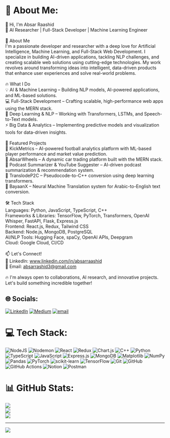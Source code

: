 # 💫 About Me:
👋 Hi, I'm Absar Raashid<br>🚀 AI Researcher | Full-Stack Developer | Machine Learning Engineer<br><br>🌟 About Me<br>I'm a passionate developer and researcher with a deep love for Artificial Intelligence, Machine Learning, and Full-Stack Web Development. I specialize in building AI-driven applications, tackling NLP challenges, and creating scalable web solutions using cutting-edge technologies. My work revolves around transforming ideas into intelligent, data-driven products that enhance user experiences and solve real-world problems.<br><br>🔥 What I Do<br>💡 AI & Machine Learning – Building NLP models, AI-powered applications, and ML-based solutions.<br>💻 Full-Stack Development – Crafting scalable, high-performance web apps using the MERN stack.<br>🧠 Deep Learning & NLP – Working with Transformers, LSTMs, and Speech-to-Text models.<br>⚡ Big Data & Analytics – Implementing predictive models and visualization tools for data-driven insights.<br><br>🚀 Featured Projects<br>🔹 KickMetrics – AI-powered football analytics platform with ML-based player performance and market value prediction.<br>🔹 AbsarWheels – A dynamic car trading platform built with the MERN stack.<br>🔹 Podcast Summarizer & YouTube Suggester – AI-driven podcast summarization & recommendation system.<br>🔹 TranslodeP2C – Pseudocode-to-C++ conversion using deep learning transformers.<br>🔹 BayaanX – Neural Machine Translation system for Arabic-to-English text conversion.<br><br>🛠 Tech Stack<br>Languages: Python, JavaScript, TypeScript, C++<br>Frameworks & Libraries: TensorFlow, PyTorch, Transformers, OpenAI Whisper, FastAPI, Flask, Express.js<br>Frontend: React.js, Redux, Tailwind CSS<br>Backend: Node.js, MongoDB, PostgreSQL<br>AI/NLP Tools: Hugging Face, spaCy, OpenAI APIs, Deepgram<br> Cloud: Google Cloud, CI/CD<br><br>📫 Let's Connect!<br>💼 LinkedIn: www.linkedin.com/in/absarraashid<br>📧 Email: absarrashid3@gmail.com<br><br>🔥 I'm always open to collaborations, AI research, and innovative projects. Let's build something incredible together!


## 🌐 Socials:
[![LinkedIn](https://img.shields.io/badge/LinkedIn-%230077B5.svg?logo=linkedin&logoColor=white)](https://linkedin.com/in/www.linkedin.com/in/absarraashid) [![Medium](https://img.shields.io/badge/Medium-12100E?logo=medium&logoColor=white)](https://medium.com/@https://medium.com/@absarrashid3) [![email](https://img.shields.io/badge/Email-D14836?logo=gmail&logoColor=white)](mailto:absarrashid3@gmail.com) 

# 💻 Tech Stack:
![NodeJS](https://img.shields.io/badge/node.js-6DA55F?style=for-the-badge&logo=node.js&logoColor=white) ![Nodemon](https://img.shields.io/badge/NODEMON-%23323330.svg?style=for-the-badge&logo=nodemon&logoColor=%BBDEAD) ![React](https://img.shields.io/badge/react-%2320232a.svg?style=for-the-badge&logo=react&logoColor=%2361DAFB) ![Redux](https://img.shields.io/badge/redux-%23593d88.svg?style=for-the-badge&logo=redux&logoColor=white) ![Chart.js](https://img.shields.io/badge/chart.js-F5788D.svg?style=for-the-badge&logo=chart.js&logoColor=white) ![C++](https://img.shields.io/badge/c++-%2300599C.svg?style=for-the-badge&logo=c%2B%2B&logoColor=white) ![Python](https://img.shields.io/badge/python-3670A0?style=for-the-badge&logo=python&logoColor=ffdd54) ![TypeScript](https://img.shields.io/badge/typescript-%23007ACC.svg?style=for-the-badge&logo=typescript&logoColor=white) ![JavaScript](https://img.shields.io/badge/javascript-%23323330.svg?style=for-the-badge&logo=javascript&logoColor=%23F7DF1E) ![Express.js](https://img.shields.io/badge/express.js-%23404d59.svg?style=for-the-badge&logo=express&logoColor=%2361DAFB) ![MongoDB](https://img.shields.io/badge/MongoDB-%234ea94b.svg?style=for-the-badge&logo=mongodb&logoColor=white) ![Matplotlib](https://img.shields.io/badge/Matplotlib-%23ffffff.svg?style=for-the-badge&logo=Matplotlib&logoColor=black) ![NumPy](https://img.shields.io/badge/numpy-%23013243.svg?style=for-the-badge&logo=numpy&logoColor=white) ![Pandas](https://img.shields.io/badge/pandas-%23150458.svg?style=for-the-badge&logo=pandas&logoColor=white) ![PyTorch](https://img.shields.io/badge/PyTorch-%23EE4C2C.svg?style=for-the-badge&logo=PyTorch&logoColor=white) ![scikit-learn](https://img.shields.io/badge/scikit--learn-%23F7931E.svg?style=for-the-badge&logo=scikit-learn&logoColor=white) ![TensorFlow](https://img.shields.io/badge/TensorFlow-%23FF6F00.svg?style=for-the-badge&logo=TensorFlow&logoColor=white) ![Git](https://img.shields.io/badge/git-%23F05033.svg?style=for-the-badge&logo=git&logoColor=white) ![GitHub](https://img.shields.io/badge/github-%23121011.svg?style=for-the-badge&logo=github&logoColor=white) ![GitHub Actions](https://img.shields.io/badge/github%20actions-%232671E5.svg?style=for-the-badge&logo=githubactions&logoColor=white) ![Notion](https://img.shields.io/badge/Notion-%23000000.svg?style=for-the-badge&logo=notion&logoColor=white) ![Postman](https://img.shields.io/badge/Postman-FF6C37?style=for-the-badge&logo=postman&logoColor=white)
# 📊 GitHub Stats:
![](https://github-readme-stats.vercel.app/api?username=AbsarRaashid3&theme=dark&hide_border=false&include_all_commits=false&count_private=false)<br/>
![](https://nirzak-streak-stats.vercel.app/?user=AbsarRaashid3&theme=dark&hide_border=false)<br/>
![](https://github-readme-stats.vercel.app/api/top-langs/?username=AbsarRaashid3&theme=dark&hide_border=false&include_all_commits=false&count_private=false&layout=compact)

---
[![](https://visitcount.itsvg.in/api?id=AbsarRaashid3&icon=0&color=0)](https://visitcount.itsvg.in)

<!-- Proudly created with GPRM ( https://gprm.itsvg.in ) -->
